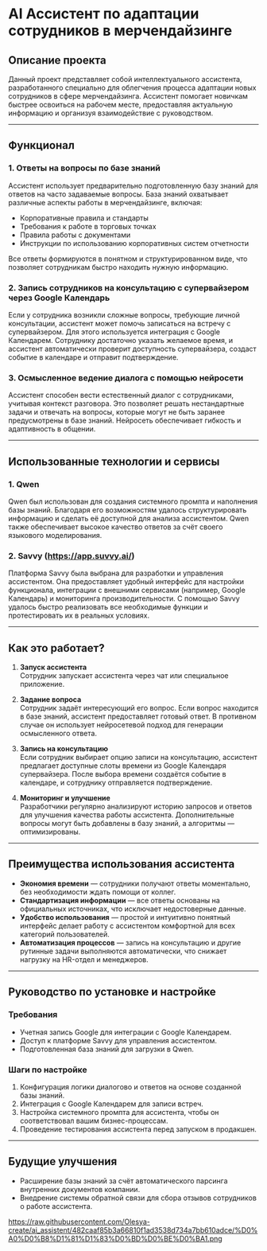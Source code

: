 # AI Ассистент по адаптации сотрудников в мерчендайзинге

## Описание проекта

Данный проект представляет собой интеллектуального ассистента, разработанного специально для облегчения процесса адаптации новых сотрудников в сфере мерчендайзинга. Ассистент помогает новичкам быстрее освоиться на рабочем месте, предоставляя актуальную информацию и организуя взаимодействие с руководством.

---

## Функционал

### 1. Ответы на вопросы по базе знаний
Ассистент использует предварительно подготовленную базу знаний для ответов на часто задаваемые вопросы. База знаний охватывает различные аспекты работы в мерчендайзинге, включая:
- Корпоративные правила и стандарты
- Требования к работе в торговых точках
- Правила работы с документами
- Инструкции по использованию корпоративных систем отчетности

Все ответы формируются в понятном и структурированном виде, что позволяет сотрудникам быстро находить нужную информацию.

### 2. Запись сотрудников на консультацию с супервайзером через Google Календарь
Если у сотрудника возникли сложные вопросы, требующие личной консультации, ассистент может помочь записаться на встречу с супервайзером. Для этого используется интеграция с Google Календарем. Сотруднику достаточно указать желаемое время, и ассистент автоматически проверит доступность супервайзера, создаст событие в календаре и отправит подтверждение.

### 3. Осмысленное ведение диалога с помощью нейросети
Ассистент способен вести естественный диалог с сотрудниками, учитывая контекст разговора. Это позволяет решать нестандартные задачи и отвечать на вопросы, которые могут не быть заранее предусмотрены в базе знаний. Нейросеть обеспечивает гибкость и адаптивность в общении.

---

## Использованные технологии и сервисы

### 1. **Qwen**
Qwen был использован для создания системного промпта и наполнения базы знаний. Благодаря его возможностям удалось структурировать информацию и сделать её доступной для анализа ассистентом. Qwen также обеспечивает высокое качество ответов за счёт своего языкового моделирования.

### 2. **Savvy (https://app.suvvy.ai/)**
Платформа Savvy была выбрана для разработки и управления ассистентом. Она предоставляет удобный интерфейс для настройки функционала, интеграции с внешними сервисами (например, Google Календарь) и мониторинга производительности. С помощью Savvy удалось быстро реализовать все необходимые функции и протестировать их в реальных условиях.

---

## Как это работает?

1. **Запуск ассистента**  
   Сотрудник запускает ассистента через чат или специальное приложение.

2. **Задание вопроса**  
   Сотрудник задаёт интересующий его вопрос. Если вопрос находится в базе знаний, ассистент предоставляет готовый ответ. В противном случае он использует нейросетевой подход для генерации осмысленного ответа.

3. **Запись на консультацию**  
   Если сотрудник выбирает опцию записи на консультацию, ассистент предлагает доступные слоты времени из Google Календаря супервайзера. После выбора времени создаётся событие в календаре, и сотруднику отправляется подтверждение.

4. **Мониторинг и улучшение**  
   Разработчики регулярно анализируют историю запросов и ответов для улучшения качества работы ассистента. Дополнительные вопросы могут быть добавлены в базу знаний, а алгоритмы — оптимизированы.

---

## Преимущества использования ассистента

- **Экономия времени** — сотрудники получают ответы моментально, без необходимости ждать помощи от коллег.
- **Стандартизация информации** — все ответы основаны на официальных источниках, что исключает недостоверные данные.
- **Удобство использования** — простой и интуитивно понятный интерфейс делает работу с ассистентом комфортной для всех категорий пользователей.
- **Автоматизация процессов** — запись на консультацию и другие рутинные задачи выполняются автоматически, что снижает нагрузку на HR-отдел и менеджеров.

---

## Руководство по установке и настройке

### Требования
- Учетная запись Google для интеграции с Google Календарем.
- Доступ к платформе Savvy для управления ассистентом.
- Подготовленная база знаний для загрузки в Qwen.

### Шаги по настройке
1. Конфигурация логики диалогово и ответов на основе созданной базы знаний.
2. Интеграция с Google Календарем для записи встреч.
3. Настройка системного промпта для ассистента, чтобы он соответствовал вашим бизнес-процессам.
5. Проведение тестирования ассистента перед запуском в продакшен.

---

## Будущие улучшения

- Расширение базы знаний за счёт автоматического парсинга внутренних документов компании.
- Внедрение системы обратной связи для сбора отзывов сотрудников о работе ассистента.



https://raw.githubusercontent.com/Olesya-create/ai_assistent/482caaf85b3a66810f1ad3538d734a7bb610adce/%D0%A0%D0%B8%D1%81%D1%83%D0%BD%D0%BE%D0%BA1.png



